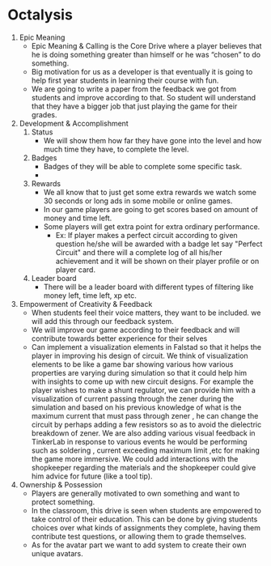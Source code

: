 # Octalysis

1. Epic Meaning
	- Epic Meaning & Calling is the Core Drive where a player believes that he is doing something greater than himself or he was “chosen” to do something.
	- Big motivation for us as a developer is that eventually it is going to help first year students in learning their course with fun.
	- We are going to write a paper from the feedback we got from students and improve according to that. So student will understand  that they have a bigger job that just playing the game for their grades.
2. Development & Accomplishment
	1. Status
		- We will show them how far they have gone into the level and how much time they have, to complete the level.
	2. Badges
		- Badges of they will be able to complete some specific task.
		- 
	3. Rewards
		- We all know that to just get some extra rewards we watch some 30 seconds or long ads in some mobile or online games.
		- In our game players are going to get scores based on amount of money and time left.
		- Some players will get extra point for extra ordinary performance.
			- Ex: If player makes a perfect circuit according to given question he/she will be awarded with a badge let say "Perfect Circuit" and there will a complete log of all his/her achievement and it will be shown on their player profile or on player card.
	4. Leader board
		- There will be a leader board with different types of filtering like money left, time left, xp etc.
3. Empowerment of Creativity & Feedback
	- When students feel their voice matters, they want to be included. we will add this through our feedback system.
	- We will improve our game according to their feedback and will contribute towards better experience for their selves 
	- Can implement a visualization elements in Falstad so that it helps the player in improving his design of circuit. We think of visualization elements to be like a game bar showing various how various properties are varying during simulation so that it could help him with insights to come up with new circuit designs. For example the player wishes to make a shunt regulator, we can provide him with a visualization of current passing through the zener during the simulation and based on his previous knowledge of what is the maximum current that must pass through zener , he can change the circuit by perhaps adding a few resistors so as to avoid the dielectric breakdown of zener. We are also adding various visual feedback in TinkerLab in response to various events he would be performing such as soldering , current exceeding maximum limit ,etc for making the game more immersive. We could add interactions with the shopkeeper regarding the materials and the shopkeeper could give him advice for future (like a tool tip).
4. Ownership & Possession 
	- Players are generally motivated to own something and want to protect something.
	- In the classroom, this drive is seen when students are empowered to take control of their education. This can be done by giving students choices over what kinds of assignments they complete, having them contribute test questions, or allowing them to grade themselves.
	- As for the avatar part we want to add system to create their own unique avatars.
















